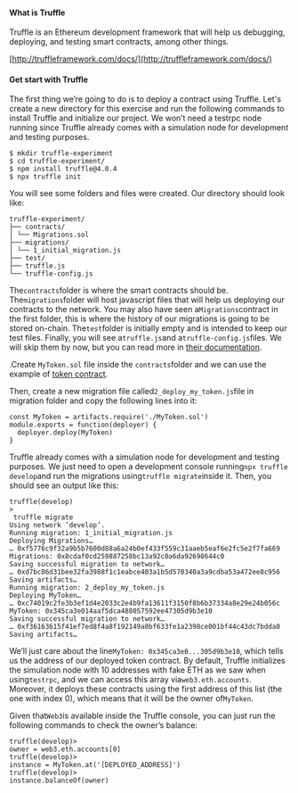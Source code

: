 #### What is Truffle

Truffle is an Ethereum development framework that will help us debugging, deploying, and testing smart contracts, among other things.

[http://truffleframework.com/docs/](http://truffleframework.com/docs/)

#### Get start with Truffle

The first thing we’re going to do is to deploy a contract using Truffle. Let's create a new directory for this exercise and run the following commands to install Truffle and initialize our project. We won’t need a testrpc node running since Truffle already comes with a simulation node for development and testing purposes.

```
$ mkdir truffle-experiment
$ cd truffle-experiment/
$ npm install truffle@4.0.4
$ npx truffle init
```

You will see some folders and files were created. Our directory should look like:

```
truffle-experiment/
├── contracts/
│ └── Migrations.sol
├── migrations/
│ └── 1_initial_migration.js
├── test/
├── truffle.js
└── truffle-config.js
```

The`contracts`folder is where the smart contracts should be. The`migrations`folder will host javascript files that will help us deploying our contracts to the network. You may also have seen a`Migrations`contract in the first folder, this is where the history of our migrations is going to be stored on-chain. The`test`folder is initially empty and is intended to keep our test files. Finally, you will see a`truffle.js`and a`truffle-config.js`files. We will skip them by now, but you can read more in [their documentation](http://truffleframework.com/docs/).

.Create `MyToken.sol` file inside the `contracts`folder and we can use the example of [token contract](https://blog.zeppelin.solutions/a-gentle-introduction-to-ethereum-programming-part-2-7bbf15e1a953#9b33).

Then, create a new migration file called`2_deploy_my_token.js`file in migration folder and copy the following lines into it:

```
const MyToken = artifacts.require('./MyToken.sol')
module.exports = function(deployer) {
  deployer.deploy(MyToken)
}
```

Truffle already comes with a simulation node for development and testing purposes. We just need to open a development console running`npx truffle develop`and run the migrations using`truffle migrate`inside it. Then, you should see an output like this:

```
truffle(develop)
>
 truffle migrate
Using network ‘develop’.
Running migration: 1_initial_migration.js
Deploying Migrations…
… 0xf5776c9f32a9b5b7600d88a6a24b0ef433f559c31aaeb5eaf6e2fc5e2f7fa669
Migrations: 0x8cdaf0cd259887258bc13a92c0a6da92698644c0
Saving successful migration to network…
… 0xd7bc86d31bee32fa3988f1c1eabce403a1b5d570340a3a9cdba53a472ee8c956
Saving artifacts…
Running migration: 2_deploy_my_token.js
Deploying MyToken…
… 0xc74019c2fe3b3ef1d4e2033c2e4b9fa13611f3150f8b6b37334a8e29e24b056c
MyToken: 0x345ca3e014aaf5dca488057592ee47305d9b3e10
Saving successful migration to network…
… 0xf36163615f41ef7ed8f4a8f192149a0bf633fe1a2398ce001bf44c43dc7bdda0
Saving artifacts…
```

We’ll just care about the line`MyToken: 0x345ca3e0...305d9b3e10`, which tells us the address of our deployed token contract. By default, Truffle initializes the simulation node with 10 addresses with fake ETH as we saw when using`testrpc`, and we can access this array via`web3.eth.accounts`. Moreover, it deploys these contracts using the first address of this list \(the one with index 0\), which means that it will be the owner of`MyToken`.

Given that`Web3`is available inside the Truffle console, you can just run the following commands to check the owner’s balance:

```
truffle(develop)>
owner = web3.eth.accounts[0]
truffle(develop)>
instance = MyToken.at('[DEPLOYED_ADDRESS]')
truffle(develop)>
instance.balanceOf(owner)
```



